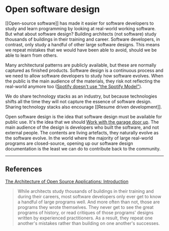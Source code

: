 # Open software design
[[Open-source software]] has made it easier for software developers to study and learn programming by looking at real-world working software. But what about software design? Building architects (not software) study thousands of buildings in their training and career. Software developers, in contrast, only study a handful of other large software designs. This means we repeat mistakes that we would have been able to avoid, should we be able to learn from others.

Many architectural patterns are publicly available, but these are normally captured as finished products. Software design is a continuous process and we need to allow software developers to study how software evolves. When the public is the main audience of the materials, they risk not reflecting the real-world anymore too ([Spotify doesn't use "the Spotify Model"](https://www.jeremiahlee.com/posts/failed-squad-goals/)).

We do share technology stacks as an industry, but because technologies shifts all the time they will not capture the essence of software design. Sharing technology stacks also encourage [[Resume driven development]].

Open software design is the idea that software design must be available for public use. It's the idea that we should [Work with the garage door up](https://notes.andymatuschak.org/Work_with_the_garage_door_up). The main audience of the design is developers who built the software, and not external people. The contents are living artefacts, they naturally evolve as the software evolve. In the world where the majority of large real-world programs are closed-source, opening up our software design documentation is the least we can do to contribute back to the community.

---
## References
[The Architecture of Open Source Applications: Introduction](http://www.aosabook.org/en/intro1.html)
> While architects study thousands of buildings in their training and during their careers, most software developers only ever get to know a handful of large programs well. And more often than not, those are programs they wrote themselves. They never get to see the great programs of history, or read critiques of those programs' designs written by experienced practitioners. As a result, they repeat one another's mistakes rather than building on one another's successes.

<!-- #evergreen #softwaredesign -->

<!-- {BearID:73AF9DD6-056E-4AA9-8051-A7739132CE2A-1543-0000914A0AAFA8C6} -->
